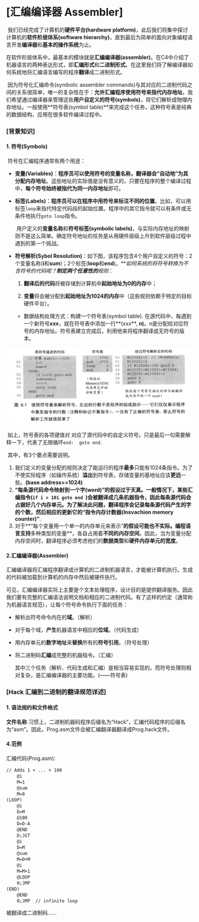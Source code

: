 # [汇编编译器 Assembler]

​		我们已经完成了计算机的**硬件平台(hardware platform)**，此后我们将集中探讨计算机的**软件阶层体系(software hierarchy)**，直到最后为简单的面向对象编程语言开发**编译器**和**基本的操作系统**为止。

​		在软件阶层体系中，最基本的模块就是**汇编编译器(assembler)**。在C4中介绍了机器语言的两种表达形式，即**汇编形式**和**二进制形式**。在这里我们将了解编译器如何系统地将汇编语言编写的程序**翻译**成二进制形式。

​		因为符号化汇编命令(symbolic assembler commands)与其对应的二进制代码之间的关系很简单，唯一的复杂性在于：**允许汇编程序使用符号来指代内存地址**。我们希望通过编译器来管理这些**用户自定义的符号(symbols)**，将它们解析成物理内存地址。一般使用**符号表(symbol table)**来完成这个任务，这种符号表是经典的数据结构，应用在很多软件编译过程中。



### [背景知识]

#### 1. 符号(Symbols)

​		符号在汇编程序通常有两个用途：

- **变量(Variables)**：**程序员可以使用符号的变量名称，翻译器会“自动地”为其分配内存地址**。这些地址的实际值是没有意义的，只要在程序的整个编译过程中，**每个符号始终被指代为同一内存地址**即可。

- **标签(Labels)**：**程序员可以在程序中用符号来标注不同的位置**。比如，可以用标签`loop`来指代特定代码段的起始位置。程序中的其它指令就可以有条件或无条件地执行`goto loop`指令。

  ​		用户定义的**变量名称**和**符号标签(symbolic labels)**，与实际内存地址的映射则不是这么简单。确定符号地址的任务是从用硬件层级上升到软件层级过程中遇到的第一个挑战。

- **符号解析(Sybol Resolution)**：如下图，该程序包含4个用户自定义的符号：2个变量名称(**i**和**sum**)；2个标签(**loop**和**end**)。***如何系统的将符号转换为不含符号的代码呢？***制定两个任意性的**规则**：

  1. **翻译后的代码**将被存储到计算机中**起始地址为0的内存**中；

  2. **变量**将会被分配到**起始地址为1024的内存**中（这些规则依赖于特定的目标硬件平台）。

  - 数据结构处理方式：构建一个符号表(symbol table). 在源代码中，每遇到一个新符号***xxx***，就在符号表中添加一行**(*xxx***, ***n*)**。n是分配给对应符号的内存地址。符号表建立完成后，利用他来将程序翻译成无符号的版本。

![符号解析](C6-汇编编译器.assets/image-20200905143509717.png)

​	如上，符号表的各项键值对 对应了源代码中的自定义符号。只是最后一句需要解释一下，代表了无限循环`end:  goto end`.

​	其中，有3个要点需要说明。

1. 我们定义的变量分配的规则决定了能运行的程序**最多**只能有1024条指令。为了不使实际程序（如操作系统）**溢出**到符号表，存储变量的基地址应该**更远**一些。**(base address>>1024)**
2. **“每条源代码命令映射到一个字(word)”**的假设过于天真。一般情况下，某些汇编指令(`if i = 101 goto end `)会被翻译成几条机器指令，因此每条源代码会占据好几个内存单元。为了解决此问题，翻译程序会记录每条源代码产生的字的个数，然后相应的更新它的**“指令内存计数器(Insvachion memory counter)”**.
3. 对于**“每个变量用一个单一的内存单元来表示”**的假设可能也不实际。编程语言支持**多种类型的变量**，各自占用着**不同的内存空间**。因此，当为变量分配内存空间时，翻译程序必须考虑他们的**数据类型**和**硬件内存单元的宽度**。



#### 2.汇编编译器(Assembler)

​		汇编编译器将汇编程序翻译成计算机的二进制机器语言，才能被计算机执行。生成的代码被加载到计算机的内存中然后被硬件执行。

​		可见，汇编编译器实际上主要是个文本处理程序，设计目的是提供翻译服务。因此我们要有完整的汇编语法说明文档和相应的二进制代码。有了这样的约定（通常称为机器语言规范），让每个符号命令执行下面的任务：

- 解析出符号命令内在的**域**。（解析）

- 对于每个域，**产生**机器语言中相应的**位域**。（代码生成）

- 用内存单元的**数字地址**来**替换**所有的**符号引用**。（符号处理）

- 将二进制码**汇编**成完整的机器指令。（汇编）

  其中三个任务（解析、代码生成和汇编）是相当容易实现的。而符号处理则相对复杂，是汇编编译器的主要功能。(——符号表)



### [Hack 汇编到二进制的翻译规范详述]

#### 1. 语法规约和文件格式

**文件名称**		习惯上，二进制机器码程序后缀名为“Hack”，汇编代码程序的后缀名为“asm”。因此，Prog.asm文件会被汇编翻译器翻译成Prog.hack文件。



















#### 4.范例

汇编代码(Prog.asm):

```assembly
// Adds 1 + ... + 100
	@i
	M=1
    @sum
    M=0
(LOOP)
	@i
	D=M
	@100
	D=D-A
	@END
	D;JGT
	@i
	D=M
	@sum
	M=D+M
	@i
	M=M+1
	@LOOP
	0;JMP
(END)
	@END
	0;JMP  // infinite loop
```

被翻译成二进制码……

